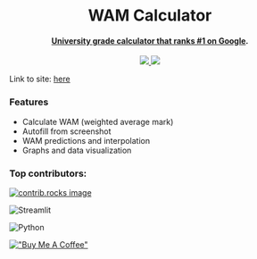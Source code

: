 <h1 align="center">
  WAM Calculator
</h1>

<h4 align="center"><a href="https://wam-calculator.streamlit.app/?fbclid=IwAR1K9ixVHdMm1wE9KUK5P48BUahEgWaQ4ubhFwKJcrvxRmy9cKim3N0Coko" target="_blank">
University grade calculator that ranks #1 on Google</a>.</h4>

<p align="center">
  <a href="https://www.reddit.com/r/unimelb/comments/182kxtw/someone_finally_did_it_wam_calculator/">
    <img src="https://img.shields.io/badge/Reddit-60k-red">
  </a>
  <a href="https://www.reddit.com/r/unimelb/comments/182kxtw/someone_finally_did_it_wam_calculator/">
    <img src="https://img.shields.io/badge/MAU-1,421-blue">
  </a>
</p>


Link to
site: [here](https://wam-calculator.streamlit.app/?fbclid=IwAR1K9ixVHdMm1wE9KUK5P48BUahEgWaQ4ubhFwKJcrvxRmy9cKim3N0Coko)

### Features

- Calculate WAM (weighted average mark)
- Autofill from screenshot
- WAM predictions and interpolation
- Graphs and data visualization

### Top contributors:

<a href="https://github.com/jl33-ai/um-wam/graphs/contributors">
  <img src="https://contrib.rocks/image?repo=jl33-ai/um-wam" alt="contrib.rocks image" />
</a>
<br>

![Streamlit](https://img.shields.io/badge/Streamlit-%23FE4B4B.svg?style=for-the-badge&logo=streamlit&logoColor=white)

![Python](https://img.shields.io/badge/python-3670A0?style=for-the-badge&logo=python&logoColor=ffdd54)

[!["Buy Me A Coffee"](https://www.buymeacoffee.com/assets/img/custom_images/orange_img.png)](https://buymeacoffee.com/justinkhlen)
